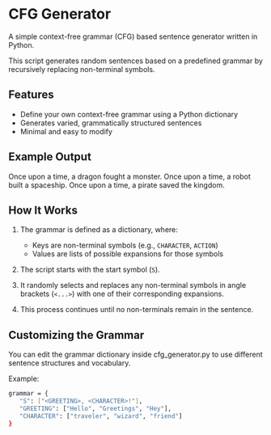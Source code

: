 # CFG Generator

A simple context-free grammar (CFG) based sentence generator written in Python.

This script generates random sentences based on a predefined grammar by recursively replacing non-terminal symbols.

## Features

- Define your own context-free grammar using a Python dictionary
- Generates varied, grammatically structured sentences
- Minimal and easy to modify

## Example Output
Once upon a time, a dragon fought a monster.
Once upon a time, a robot built a spaceship.
Once upon a time, a pirate saved the kingdom.

## How It Works

1. The grammar is defined as a dictionary, where:
   - Keys are non-terminal symbols (e.g., `CHARACTER`, `ACTION`)
   - Values are lists of possible expansions for those symbols

2. The script starts with the start symbol (`S`).

3. It randomly selects and replaces any non-terminal symbols in angle brackets (`<...>`) with one of their corresponding expansions.

4. This process continues until no non-terminals remain in the sentence.


## Customizing the Grammar
You can edit the grammar dictionary inside cfg_generator.py to use different sentence structures and vocabulary.

Example:
 ```bash
grammar = {
    "S": ["<GREETING>, <CHARACTER>!"],
    "GREETING": ["Hello", "Greetings", "Hey"],
    "CHARACTER": ["traveler", "wizard", "friend"]
}
